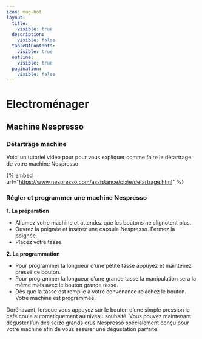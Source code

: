 ```yaml
---
icon: mug-hot
layout:
  title:
    visible: true
  description:
    visible: false
  tableOfContents:
    visible: true
  outline:
    visible: true
  pagination:
    visible: false
---
```


# Electroménager

## **Machine Nespresso**

### Détartrage machine

Voici un tutoriel vidéo pour pour vous expliquer comme faire le détartrage de votre machine Nespresso

{% embed url="https://www.nespresso.com/assistance/pixie/detartrage.html" %}

### Régler et programmer une machine Nespresso

**1. La préparation**

* Allumez votre machine et attendez que les boutons ne clignotent plus.
* Ouvrez la poignée et insérez une capsule Nespresso. Fermez la poignée.
* Placez votre tasse.

**2. La programmation**

* Pour programmer la longueur d’une petite tasse appuyez et maintenez pressé ce bouton.
* Pour programmer la longueur d’une grande tasse la manipulation sera la même mais avec le bouton grande tasse.
* Dès que la tasse est remplie à votre convenance relâchez le bouton. Votre machine est programmée.

Dorénavant, lorsque vous appuyez sur le bouton d’une simple pression le café coule automatiquement au niveau souhaité. Vous pouvez maintenant déguster l’un des seize grands crus Nespresso spécialement conçu pour votre machine afin de vous assurer une dégustation parfaite.

